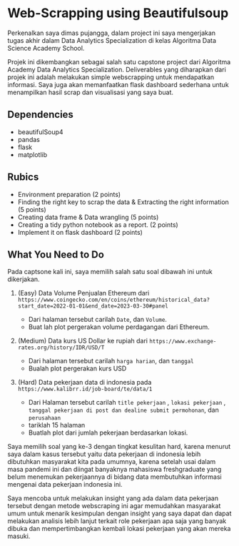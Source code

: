 # Web-Scrapping using Beautifulsoup
Perkenalkan saya dimas pujangga, dalam project ini saya mengerjakan tugas akhir dalam Data Analytics Specialization di kelas Algoritma Data Science Academy School.

Projek ini dikembangkan sebagai salah satu capstone project dari Algoritma Academy Data Analytics Specialization. Deliverables yang diharapkan dari projek ini adalah melakukan simple webscrapping untuk mendapatkan informasi. Saya juga akan memanfaatkan flask dashboard sederhana untuk menampilkan hasil scrap dan visualisasi yang saya buat.

## Dependencies

- beautifulSoup4
- pandas
- flask
- matplotlib

## Rubics

- Environment preparation (2 points)
- Finding the right key to scrap the data  & Extracting the right information (5 points)
- Creating data frame & Data wrangling (5 points)
- Creating a tidy python notebook as a report. (2 points)
- Implement it on flask dashboard (2 points)


## What You Need to Do

Pada captsone kali ini, saya memilih salah satu soal dibawah ini untuk dikerjakan.

1. (Easy) Data Volume Penjualan Ethereum dari `https://www.coingecko.com/en/coins/ethereum/historical_data?start_date=2022-01-01&end_date=2023-03-30#panel`

   * Dari halaman tersebut carilah `Date`, dan `Volume`.
   * Buat lah plot pergerakan volume perdagangan dari Ethereum. 

2. (Medium) Data kurs US Dollar ke rupiah dari `https://www.exchange-rates.org/history/IDR/USD/T`

    * Dari halaman tersebut carilah `harga harian`, dan `tanggal`
    * Bualah plot pergerakan kurs USD 
    
3. (Hard) Data pekerjaan data di indonesia pada  `https://www.kalibrr.id/job-board/te/data/1`

    * Dari Halaman tersebut carilah `title pekerjaan` , `lokasi pekerjaan` , `tanggal pekerjaan di post dan dealine submit permohonan`, dan `perusahaan`
    * tariklah 15 halaman
    * Buatlah plot dari jumlah pekerjaan berdasarkan lokasi.


Saya memilih soal yang ke-3 dengan tingkat kesulitan hard, karena menurut saya dalam kasus tersebut yaitu data pekerjaan di indonesia lebih dibutuhkan masyarakat kita pada umumnya, karena setelah usai dalam masa pandemi ini dan diingat banyaknya mahasiswa freshgraduate yang belum menemukan pekerjaannya di bidang data membutuhkan informasi mengenai data pekerjaan indonesia ini.

Saya mencoba untuk melakukan insight yang ada dalam data pekerjaan tersebut dengan metode webscraping ini agar memudahkan masyarakat umum untuk menarik kesimpulan dengan insight yang saya dapat dan dapat melakukan analisis lebih lanjut terkait role pekerjaan apa saja yang banyak dibuka dan mempertimbangkan kembali lokasi pekerjaan yang akan mereka masuki.



